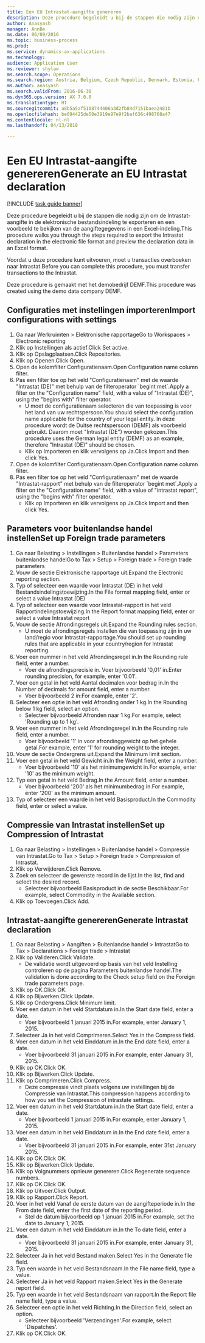 ```yaml
--- 
title: Een EU Intrastat-aangifte genereren
description: Deze procedure begeleidt u bij de stappen die nodig zijn om de Intrastat-aangifte in de elektronische bestandsindeling te exporteren en een voorbeeld te bekijken van de aangiftegegevens in een Excel-indeling.
author: Anasyash
manager: AnnBe
ms.date: 06/09/2016
ms.topic: business-process
ms.prod: 
ms.service: dynamics-ax-applications
ms.technology: 
audience: Application User
ms.reviewer: shylaw
ms.search.scope: Operations
ms.search.region: Austria, Belgium, Czech Republic, Denmark, Estonia, Finland, France, Germany, Hungary, Ireland, Italy, Latvia, Lithuania, Netherlands, Poland, Spain, Sweden, United Kingdom
ms.author: anasyash
ms.search.validFrom: 2016-06-30
ms.dyn365.ops.version: AX 7.0.0
ms.translationtype: HT
ms.sourcegitcommit: a8b5a5af5108744406a3d2fb84d7151baea2481b
ms.openlocfilehash: be094425de50e3919e97e9f2baf636c498768a47
ms.contentlocale: nl-nl
ms.lasthandoff: 04/13/2018

---
```

# <a name="generate-an-eu-intrastat-declaration"></a><span data-ttu-id="a6624-103">Een EU Intrastat-aangifte genereren</span><span class="sxs-lookup"><span data-stu-id="a6624-103">Generate an EU Intrastat declaration</span></span>

[!INCLUDE [task guide banner](../../includes/task-guide-banner.md)]

<span data-ttu-id="a6624-104">Deze procedure begeleidt u bij de stappen die nodig zijn om de Intrastat-aangifte in de elektronische bestandsindeling te exporteren en een voorbeeld te bekijken van de aangiftegegevens in een Excel-indeling.</span><span class="sxs-lookup"><span data-stu-id="a6624-104">This procedure walks you through the steps required to export the Intrastat declaration in the electronic file format and preview the declaration data in an Excel format.</span></span> 

<span data-ttu-id="a6624-105">Voordat u deze procedure kunt uitvoeren, moet u transacties overboeken naar Intrastat.</span><span class="sxs-lookup"><span data-stu-id="a6624-105">Before you can complete this procedure, you must transfer transactions to the Intrastat.</span></span> 

<span data-ttu-id="a6624-106">Deze procedure is gemaakt met het demobedrijf DEMF.</span><span class="sxs-lookup"><span data-stu-id="a6624-106">This procedure was created using the demo data company DEMF.</span></span>


## <a name="import-configurations-with-settings"></a><span data-ttu-id="a6624-107">Configuraties met instellingen importeren</span><span class="sxs-lookup"><span data-stu-id="a6624-107">Import configurations with settings</span></span>
1. <span data-ttu-id="a6624-108">Ga naar Werkruimten > Elektronische rapportage</span><span class="sxs-lookup"><span data-stu-id="a6624-108">Go to Workspaces > Electronic reporting</span></span>
2. <span data-ttu-id="a6624-109">Klik op Instellingen als actief.</span><span class="sxs-lookup"><span data-stu-id="a6624-109">Click Set active.</span></span>
3. <span data-ttu-id="a6624-110">Klik op Opslagplaatsen.</span><span class="sxs-lookup"><span data-stu-id="a6624-110">Click Repositories.</span></span>
4. <span data-ttu-id="a6624-111">Klik op Openen.</span><span class="sxs-lookup"><span data-stu-id="a6624-111">Click Open.</span></span>
5. <span data-ttu-id="a6624-112">Open de kolomfilter Configuratienaam.</span><span class="sxs-lookup"><span data-stu-id="a6624-112">Open Configuration name column filter.</span></span>
6. <span data-ttu-id="a6624-113">Pas een filter toe op het veld "Configuratienaam" met de waarde "Intrastat (DE)" met behulp van de filteroperator ´begint met´.</span><span class="sxs-lookup"><span data-stu-id="a6624-113">Apply a filter on the "Configuration name" field, with a value of "Intrastat (DE)", using the "begins with" filter operator.</span></span>
    * <span data-ttu-id="a6624-114">U moet de configuratienaam selecteren die van toepassing is voor het land van uw rechtspersoon.</span><span class="sxs-lookup"><span data-stu-id="a6624-114">You should select the configuration name applicable for the country of your legal entity.</span></span> <span data-ttu-id="a6624-115">In deze procedure wordt de Duitse rechtspersoon (DEMF) als voorbeeld gebruikt. Daarom moet "Intrastat (DE") worden gekozen.</span><span class="sxs-lookup"><span data-stu-id="a6624-115">This procedure uses the German legal entity (DEMF) as an example, therefore "Intrastat (DE)" should be chosen.</span></span>  
    * <span data-ttu-id="a6624-116">Klik op Importeren en klik vervolgens op Ja.</span><span class="sxs-lookup"><span data-stu-id="a6624-116">Click Import and then click Yes.</span></span>  
7. <span data-ttu-id="a6624-117">Open de kolomfilter Configuratienaam.</span><span class="sxs-lookup"><span data-stu-id="a6624-117">Open Configuration name column filter.</span></span>
8. <span data-ttu-id="a6624-118">Pas een filter toe op het veld "Configuratienaam" met de waarde "Intrastat-rapport" met behulp van de filteroperator ´begint met´.</span><span class="sxs-lookup"><span data-stu-id="a6624-118">Apply a filter on the "Configuration name" field, with a value of "intrastat report", using the "begins with" filter operator.</span></span>
    * <span data-ttu-id="a6624-119">Klik op Importeren en klik vervolgens op Ja.</span><span class="sxs-lookup"><span data-stu-id="a6624-119">Click Import and then click Yes.</span></span>  

## <a name="set-up-foreign-trade-parameters"></a><span data-ttu-id="a6624-120">Parameters voor buitenlandse handel instellen</span><span class="sxs-lookup"><span data-stu-id="a6624-120">Set up Foreign trade parameters</span></span>
1. <span data-ttu-id="a6624-121">Ga naar Belasting > Instellingen > Buitenlandse handel > Parameters buitenlandse handel</span><span class="sxs-lookup"><span data-stu-id="a6624-121">Go to Tax > Setup > Foreign trade > Foreign trade parameters</span></span>
2. <span data-ttu-id="a6624-122">Vouw de sectie Elektronische rapportage uit.</span><span class="sxs-lookup"><span data-stu-id="a6624-122">Expand the Electronic reporting section.</span></span>
3. <span data-ttu-id="a6624-123">Typ of selecteer een waarde voor Intrastat (DE) in het veld Bestandsindelingstoewijzing.</span><span class="sxs-lookup"><span data-stu-id="a6624-123">In the File format mapping field, enter or select a value Intrastat (DE)</span></span>
4. <span data-ttu-id="a6624-124">Typ of selecteer een waarde voor Intrastat-rapport in het veld Rapportindelingstoewijzing.</span><span class="sxs-lookup"><span data-stu-id="a6624-124">In the Report format mapping field, enter or select a value Intrastat report</span></span>
5. <span data-ttu-id="a6624-125">Vouw de sectie Afrondingsregels uit.</span><span class="sxs-lookup"><span data-stu-id="a6624-125">Expand the Rounding rules section.</span></span>
    * <span data-ttu-id="a6624-126">U moet de afrondingsregels instellen die van toepassing zijn in uw land/regio voor Intrastat-rapportage.</span><span class="sxs-lookup"><span data-stu-id="a6624-126">You should set up rounding rules that are applicable in your country/region for Intrastat reporting.</span></span>  
6. <span data-ttu-id="a6624-127">Voer een nummer in het veld Afrondingsregel in.</span><span class="sxs-lookup"><span data-stu-id="a6624-127">In the Rounding rule field, enter a number.</span></span>
    * <span data-ttu-id="a6624-128">Voer de afrondingsprecisie in. Voer bijvoorbeeld '0,01' in.</span><span class="sxs-lookup"><span data-stu-id="a6624-128">Enter rounding precision, for example, enter '0.01'.</span></span>  
7. <span data-ttu-id="a6624-129">Voer een getal in het veld Aantal decimalen voor bedrag in.</span><span class="sxs-lookup"><span data-stu-id="a6624-129">In the Number of decimals for amount field, enter a number.</span></span>
    * <span data-ttu-id="a6624-130">Voer bijvoorbeeld 2 in:</span><span class="sxs-lookup"><span data-stu-id="a6624-130">For example, enter '2'.</span></span>  
8. <span data-ttu-id="a6624-131">Selecteer een optie in het veld Afronding onder 1 kg.</span><span class="sxs-lookup"><span data-stu-id="a6624-131">In the Rounding below 1 kg field, select an option.</span></span>
    * <span data-ttu-id="a6624-132">Selecteer bijvoorbeeld Afronden naar 1 kg.</span><span class="sxs-lookup"><span data-stu-id="a6624-132">For example, select 'Rounding up to 1 kg'.</span></span>  
9. <span data-ttu-id="a6624-133">Voer een nummer in het veld Afrondingsregel in.</span><span class="sxs-lookup"><span data-stu-id="a6624-133">In the Rounding rule field, enter a number.</span></span>
    * <span data-ttu-id="a6624-134">Voer bijvoorbeeld '1' in voor afrondinggewicht op het gehele getal.</span><span class="sxs-lookup"><span data-stu-id="a6624-134">For example, enter '1' for rounding weight to the integer.</span></span>  
10. <span data-ttu-id="a6624-135">Vouw de sectie Ondergrens uit.</span><span class="sxs-lookup"><span data-stu-id="a6624-135">Expand the Minimum limit section.</span></span>
11. <span data-ttu-id="a6624-136">Voer een getal in het veld Gewicht in.</span><span class="sxs-lookup"><span data-stu-id="a6624-136">In the Weight field, enter a number.</span></span>
    * <span data-ttu-id="a6624-137">Voer bijvoorbeeld '10' als het minimumgewicht in.</span><span class="sxs-lookup"><span data-stu-id="a6624-137">For example, enter '10' as the minimum weight.</span></span>  
12. <span data-ttu-id="a6624-138">Typ een getal in het veld Bedrag.</span><span class="sxs-lookup"><span data-stu-id="a6624-138">In the Amount field, enter a number.</span></span>
    * <span data-ttu-id="a6624-139">Voer bijvoorbeeld '200' als het minimumbedrag in.</span><span class="sxs-lookup"><span data-stu-id="a6624-139">For example, enter '200' as the minimum amount.</span></span>  
13. <span data-ttu-id="a6624-140">Typ of selecteer een waarde in het veld Basisproduct.</span><span class="sxs-lookup"><span data-stu-id="a6624-140">In the Commodity field, enter or select a value.</span></span>

## <a name="set-up-compression-of-intrastat"></a><span data-ttu-id="a6624-141">Compressie van Intrastat instellen</span><span class="sxs-lookup"><span data-stu-id="a6624-141">Set up Compression of Intrastat</span></span>
1. <span data-ttu-id="a6624-142">Ga naar Belasting > Instellingen > Buitenlandse handel > Compressie van Intrastat.</span><span class="sxs-lookup"><span data-stu-id="a6624-142">Go to Tax > Setup > Foreign trade > Compression of Intrastat.</span></span>
2. <span data-ttu-id="a6624-143">Klik op Verwijderen.</span><span class="sxs-lookup"><span data-stu-id="a6624-143">Click Remove.</span></span>
3. <span data-ttu-id="a6624-144">Zoek en selecteer de gewenste record in de lijst.</span><span class="sxs-lookup"><span data-stu-id="a6624-144">In the list, find and select the desired record.</span></span>
    * <span data-ttu-id="a6624-145">Selecteer bijvoorbeeld Basisproduct in de sectie Beschikbaar.</span><span class="sxs-lookup"><span data-stu-id="a6624-145">For example, select Commodity in the Available section.</span></span>  
4. <span data-ttu-id="a6624-146">Klik op Toevoegen.</span><span class="sxs-lookup"><span data-stu-id="a6624-146">Click Add.</span></span>

## <a name="generate-intrastat-declaration"></a><span data-ttu-id="a6624-147">Intrastat-aangifte genereren</span><span class="sxs-lookup"><span data-stu-id="a6624-147">Generate Intrastat declaration</span></span>
1. <span data-ttu-id="a6624-148">Ga naar Belasting > Aangiften > Buitenlandse handel > Intrastat</span><span class="sxs-lookup"><span data-stu-id="a6624-148">Go to Tax > Declarations > Foreign trade > Intrastat</span></span>
2. <span data-ttu-id="a6624-149">Klik op Valideren.</span><span class="sxs-lookup"><span data-stu-id="a6624-149">Click Validate.</span></span>
    * <span data-ttu-id="a6624-150">De validatie wordt uitgevoerd op basis van het veld Instelling controleren op de pagina Parameters buitenlandse handel.</span><span class="sxs-lookup"><span data-stu-id="a6624-150">The validation is done according to the Check setup field on the Foreign trade parameters page.</span></span>  
3. <span data-ttu-id="a6624-151">Klik op OK.</span><span class="sxs-lookup"><span data-stu-id="a6624-151">Click OK.</span></span>
4. <span data-ttu-id="a6624-152">Klik op Bijwerken.</span><span class="sxs-lookup"><span data-stu-id="a6624-152">Click Update.</span></span>
5. <span data-ttu-id="a6624-153">Klik op Ondergrens.</span><span class="sxs-lookup"><span data-stu-id="a6624-153">Click Minimum limit.</span></span>
6. <span data-ttu-id="a6624-154">Voer een datum in het veld Startdatum in.</span><span class="sxs-lookup"><span data-stu-id="a6624-154">In the Start date field, enter a date.</span></span>
    * <span data-ttu-id="a6624-155">Voer bijvoorbeeld 1 januari 2015 in.</span><span class="sxs-lookup"><span data-stu-id="a6624-155">For example, enter January 1, 2015.</span></span>  
7. <span data-ttu-id="a6624-156">Selecteer Ja in het veld Comprimeren.</span><span class="sxs-lookup"><span data-stu-id="a6624-156">Select Yes in the Compress field.</span></span>
8. <span data-ttu-id="a6624-157">Voer een datum in het veld Einddatum in.</span><span class="sxs-lookup"><span data-stu-id="a6624-157">In the End date field, enter a date.</span></span>
    * <span data-ttu-id="a6624-158">Voer bijvoorbeeld 31 januari 2015 in.</span><span class="sxs-lookup"><span data-stu-id="a6624-158">For example, enter January 31, 2015.</span></span>  
9. <span data-ttu-id="a6624-159">Klik op OK.</span><span class="sxs-lookup"><span data-stu-id="a6624-159">Click OK.</span></span>
10. <span data-ttu-id="a6624-160">Klik op Bijwerken.</span><span class="sxs-lookup"><span data-stu-id="a6624-160">Click Update.</span></span>
11. <span data-ttu-id="a6624-161">Klik op Comprimeren.</span><span class="sxs-lookup"><span data-stu-id="a6624-161">Click Compress.</span></span>
    * <span data-ttu-id="a6624-162">Deze compressie vindt plaats volgens uw instellingen bij de Compressie van Intrastat.</span><span class="sxs-lookup"><span data-stu-id="a6624-162">This compression happens according to how you set the Compression of intrastate settings.</span></span>  
12. <span data-ttu-id="a6624-163">Voer een datum in het veld Startdatum in.</span><span class="sxs-lookup"><span data-stu-id="a6624-163">In the Start date field, enter a date.</span></span>
    * <span data-ttu-id="a6624-164">Voer bijvoorbeeld 1 januari 2015 in.</span><span class="sxs-lookup"><span data-stu-id="a6624-164">For example, enter January 1, 2015.</span></span>  
13. <span data-ttu-id="a6624-165">Voer een datum in het veld Einddatum in.</span><span class="sxs-lookup"><span data-stu-id="a6624-165">In the End date field, enter a date.</span></span>
    * <span data-ttu-id="a6624-166">Voer bijvoorbeeld 31 januari 2015 in.</span><span class="sxs-lookup"><span data-stu-id="a6624-166">For example, enter 31st January 2015.</span></span>  
14. <span data-ttu-id="a6624-167">Klik op OK.</span><span class="sxs-lookup"><span data-stu-id="a6624-167">Click OK.</span></span>
15. <span data-ttu-id="a6624-168">Klik op Bijwerken.</span><span class="sxs-lookup"><span data-stu-id="a6624-168">Click Update.</span></span>
16. <span data-ttu-id="a6624-169">Klik op Volgnummers opnieuw genereren.</span><span class="sxs-lookup"><span data-stu-id="a6624-169">Click Regenerate sequence numbers.</span></span>
17. <span data-ttu-id="a6624-170">Klik op OK.</span><span class="sxs-lookup"><span data-stu-id="a6624-170">Click OK.</span></span>
18. <span data-ttu-id="a6624-171">Klik op Uitvoer.</span><span class="sxs-lookup"><span data-stu-id="a6624-171">Click Output.</span></span>
19. <span data-ttu-id="a6624-172">Klik op Rapport.</span><span class="sxs-lookup"><span data-stu-id="a6624-172">Click Report.</span></span>
20. <span data-ttu-id="a6624-173">Voer in het veld Vanaf de eerste datum van de aangifteperiode in.</span><span class="sxs-lookup"><span data-stu-id="a6624-173">In the From date field, enter the first date of the reporting period.</span></span>
    * <span data-ttu-id="a6624-174">Stel de datum bijvoorbeeld op 1 januari 2015 in.</span><span class="sxs-lookup"><span data-stu-id="a6624-174">For example, set the date to January 1, 2015.</span></span>  
21. <span data-ttu-id="a6624-175">Voer een datum in het veld Einddatum in.</span><span class="sxs-lookup"><span data-stu-id="a6624-175">In the To date field, enter a date.</span></span>
    * <span data-ttu-id="a6624-176">Voer bijvoorbeeld 31 januari 2015 in.</span><span class="sxs-lookup"><span data-stu-id="a6624-176">For example, enter January 31, 2015.</span></span>  
22. <span data-ttu-id="a6624-177">Selecteer Ja in het veld Bestand maken.</span><span class="sxs-lookup"><span data-stu-id="a6624-177">Select Yes in the Generate file field.</span></span>
23. <span data-ttu-id="a6624-178">Typ een waarde in het veld Bestandsnaam.</span><span class="sxs-lookup"><span data-stu-id="a6624-178">In the File name field, type a value.</span></span>
24. <span data-ttu-id="a6624-179">Selecteer Ja in het veld Rapport maken.</span><span class="sxs-lookup"><span data-stu-id="a6624-179">Select Yes in the Generate report field.</span></span>
25. <span data-ttu-id="a6624-180">Typ een waarde in het veld Bestandsnaam van rapport.</span><span class="sxs-lookup"><span data-stu-id="a6624-180">In the Report file name field, type a value.</span></span>
26. <span data-ttu-id="a6624-181">Selecteer een optie in het veld Richting.</span><span class="sxs-lookup"><span data-stu-id="a6624-181">In the Direction field, select an option.</span></span>
    * <span data-ttu-id="a6624-182">Selecteer bijvoorbeeld 'Verzendingen'.</span><span class="sxs-lookup"><span data-stu-id="a6624-182">For example, select 'Dispatches'.</span></span>  
27. <span data-ttu-id="a6624-183">Klik op OK.</span><span class="sxs-lookup"><span data-stu-id="a6624-183">Click OK.</span></span>


